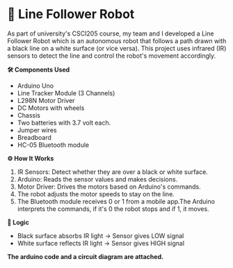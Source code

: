 # 🚗 Line Follower Robot

As part of university's CSCI205 course, my team and I developed a Line Follower Robot which is an autonomous robot that follows a path drawn with a black line on a white surface (or vice versa). This project uses infrared (IR) sensors to detect the line and control the robot's movement accordingly.

**🛠️ Components Used**

- Arduino Uno
- Line Tracker Module (3 Channels)
- L298N Motor Driver
- DC Motors with wheels
- Chassis
- Two batteries with 3.7 volt each.
- Jumper wires
- Breadboard
- HC-05 Bluetooth module

**⚙️ How It Works**

1. IR Sensors: Detect whether they are over a black or white surface.
2. Arduino: Reads the sensor values and makes decisions.
3. Motor Driver: Drives the motors based on Arduino's commands.
4. The robot adjusts the motor speeds to stay on the line.
5. The Bluetooth module receives 0 or 1 from a mobile app.The Arduino interprets the commands, if it's 0 the robot stops and if 1, it moves.

**🧠 Logic**

- Black surface absorbs IR light → Sensor gives LOW signal
- White surface reflects IR light → Sensor gives HIGH signal

**The arduino code and a circuit diagram are attached.**
